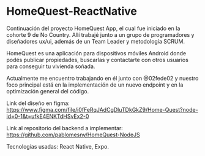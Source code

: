 # HomeQuest-ReactNative

Continuación del proyecto HomeQuest App, el cual fue iniciado en la cohorte 9 de No Country. Allí trabajé junto a un grupo de programadores y diseñadores ux/ui, además de un Team Leader y metodología SCRUM.

HomeQuest es una aplicación para dispositivos móviles Android donde podés publicar propiedades, buscarlas y contactarte con otros usuarios para conseguir tu vivienda soñada.

Actualmente me encuentro trabajando en él junto con @02fede02 y nuestro foco principal está en la implementación de un nuevo endpoint y en la optimización general del código.


Link del diseño en figma: https://www.figma.com/file/i0fFeRqJAdCgDluTDkGkZ9/Home-Quest?node-id=0-1&t=ufkE4ENKTdHSvEx2-0

Link al repositorio del backend a implementar: https://github.com/pablomesny/HomeQuest-NodeJS

Tecnologías usadas: React Native, Expo.

